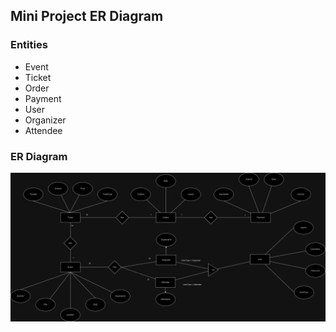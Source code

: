 ## Mini Project ER Diagram

### Entities
- Event
- Ticket
- Order
- Payment
- User
- Organizer
- Attendee


### ER Diagram

![](Event%20Management%20-%20ER%20Diagram.png)